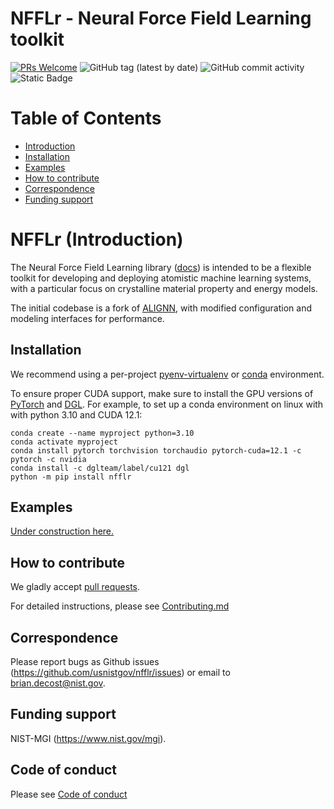 # NFFLr - Neural Force Field Learning toolkit
[![PRs Welcome](https://img.shields.io/badge/PRs-welcome-brightgreen.svg?style=flat-square)](https://makeapullrequest.com)
![GitHub tag (latest by date)](https://img.shields.io/github/v/tag/usnistgov/nfflr)
![GitHub commit activity](https://img.shields.io/github/commit-activity/y/usnistgov/nfflr)
![Static Badge](https://img.shields.io/badge/docs-main-blue?link=https://pages.nist.gov/nfflr)


# Table of Contents
* [Introduction](#intro)
* [Installation](#install)
* [Examples](#example)
* [How to contribute](#contrib)
* [Correspondence](#corres)
* [Funding support](#fund)

<a name="intro"></a>
# NFFLr (Introduction)
The Neural Force Field Learning library ([docs](https://pages.nist.gov/nfflr)) is intended to be a flexible toolkit for developing and deploying atomistic machine learning systems, with a particular focus on crystalline material property and energy models.

The initial codebase is a fork of [ALIGNN](https://github.com/usnistgov/alignn), with modified configuration and modeling interfaces for performance.

<a name="install"></a>
Installation
------------

We recommend using a per-project [pyenv-virtualenv](https://github.com/pyenv/pyenv-virtualenv) or [conda](https://docs.conda.io/projects/conda/en/latest/user-guide/concepts/environments.html) environment.

To ensure proper CUDA support, make sure to install the GPU versions of [PyTorch](https://pytorch.org/get-started/locally/) and [DGL](https://www.dgl.ai/pages/start.html). For example, to set up a conda environment on linux with with python 3.10 and CUDA 12.1:

```
conda create --name myproject python=3.10
conda activate myproject
conda install pytorch torchvision torchaudio pytorch-cuda=12.1 -c pytorch -c nvidia
conda install -c dglteam/label/cu121 dgl
python -m pip install nfflr
```

<a name="example"></a>
Examples
--------
[Under construction here.](https://pages.nist.gov/nfflr/tutorials)


<a name="contrib"></a>
How to contribute
-----------------

We gladly accept [pull requests](https://makeapullrequest.com).

For detailed instructions, please see [Contributing.md](Contributing.md)

<a name="corres"></a>
Correspondence
--------------------

Please report bugs as Github issues (https://github.com/usnistgov/nfflr/issues) or email to brian.decost@nist.gov.

<a name="fund"></a>
Funding support
--------------------

NIST-MGI (https://www.nist.gov/mgi).

Code of conduct
--------------------

Please see [Code of conduct](https://github.com/usnistgov/jarvis/blob/master/CODE_OF_CONDUCT.md)
